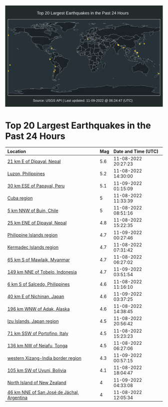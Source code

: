 ![Map](./map.png)

# Top 20 Largest Earthquakes in the Past 24 Hours

| Location | Mag | Date and Time (UTC) |
|:---|:---|:---|
| [21 km E of Dipayal, Nepal](https://earthquake.usgs.gov/earthquakes/eventpage/us7000incn) | 5.6 | 11-08-2022 20:27:23 |
| [Luzon, Philippines](https://earthquake.usgs.gov/earthquakes/eventpage/us7000inah) | 5.2 | 11-08-2022 14:30:00 |
| [30 km ESE of Papayal, Peru](https://earthquake.usgs.gov/earthquakes/eventpage/us7000ine5) | 5.1 | 11-09-2022 01:15:09 |
| [Cuba region](https://earthquake.usgs.gov/earthquakes/eventpage/us7000in9m) | 5 | 11-08-2022 11:33:39 |
| [5 km NNW of Buin, Chile](https://earthquake.usgs.gov/earthquakes/eventpage/us7000in91) | 5 | 11-08-2022 08:51:16 |
| [25 km ENE of Dipayal, Nepal](https://earthquake.usgs.gov/earthquakes/eventpage/us7000inan) | 4.8 | 11-08-2022 15:22:35 |
| [Philippine Islands region](https://earthquake.usgs.gov/earthquakes/eventpage/us7000ine1) | 4.7 | 11-09-2022 00:27:46 |
| [Kermadec Islands region](https://earthquake.usgs.gov/earthquakes/eventpage/us7000in8v) | 4.7 | 11-08-2022 07:31:42 |
| [65 km S of Mawlaik, Myanmar](https://earthquake.usgs.gov/earthquakes/eventpage/us7000in8j) | 4.7 | 11-08-2022 06:27:02 |
| [149 km NNE of Tobelo, Indonesia](https://earthquake.usgs.gov/earthquakes/eventpage/us7000inf3) | 4.7 | 11-09-2022 03:51:54 |
| [6 km S of Salcedo, Philippines](https://earthquake.usgs.gov/earthquakes/eventpage/us7000in9r) | 4.6 | 11-08-2022 11:16:10 |
| [40 km E of Nichinan, Japan](https://earthquake.usgs.gov/earthquakes/eventpage/us7000inf2) | 4.6 | 11-09-2022 03:37:25 |
| [196 km WNW of Adak, Alaska](https://earthquake.usgs.gov/earthquakes/eventpage/us7000inai) | 4.6 | 11-08-2022 14:38:45 |
| [Izu Islands, Japan region](https://earthquake.usgs.gov/earthquakes/eventpage/us7000ind1) | 4.5 | 11-08-2022 20:56:42 |
| [71 km SSW of Portofino, Italy](https://earthquake.usgs.gov/earthquakes/eventpage/us7000inal) | 4.5 | 11-08-2022 15:23:23 |
| [136 km NW of Neiafu, Tonga](https://earthquake.usgs.gov/earthquakes/eventpage/us7000in8k) | 4.5 | 11-08-2022 06:27:06 |
| [western Xizang-India border region](https://earthquake.usgs.gov/earthquakes/eventpage/us7000ine2) | 4.3 | 11-09-2022 00:57:15 |
| [105 km SW of Uyuni, Bolivia](https://earthquake.usgs.gov/earthquakes/eventpage/us7000inc5) | 4.1 | 11-08-2022 18:04:47 |
| [North Island of New Zealand](https://earthquake.usgs.gov/earthquakes/eventpage/us7000inf7) | 4 | 11-09-2022 04:33:08 |
| [46 km NNE of San José de Jáchal, Argentina](https://earthquake.usgs.gov/earthquakes/eventpage/us7000in9v) | 4 | 11-08-2022 12:05:34 |
